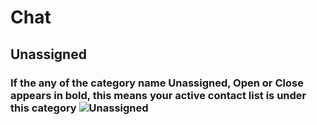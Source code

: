 # Chat
## Unassigned
### If the any of the category name Unassigned, Open or Close appears in bold, this means your active contact list is under this category ![Unassigned](../../static/img/chats_img/tabs.jpg)